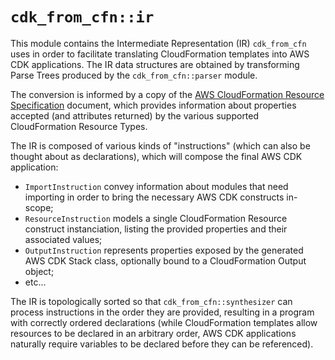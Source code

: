 # `cdk_from_cfn::ir`

This module contains the Intermediate Representation (IR) `cdk_from_cfn` uses in
order to facilitate translating CloudFormation templates into AWS CDK
applications. The IR data structures are obtained by transforming Parse Trees
produced by the `cdk_from_cfn::parser` module.

The conversion is informed by a copy of the [AWS CloudFormation Resource
Specification][cfnspec] document, which provides information about properties
accepted (and attributes returned) by the various supported CloudFormation
Resource Types.

The IR is composed of various kinds of "instructions" (which can also be
thought about as declarations), which will compose the final AWS CDK
application:

- `ImportInstruction` convey information about modules that need importing in
  order to bring the necessary AWS CDK constructs in-scope;
- `ResourceInstruction` models a single CloudFormation Resource construct
  instanciation, listing the provided properties and their associated values;
- `OutputInstruction` represents properties exposed by the generated AWS CDK
  Stack class, optionally bound to a CloudFormation Output object;
- etc...

The IR is topologically sorted so that `cdk_from_cfn::synthesizer` can process
instructions in the order they are provided, resulting in a program with
correctly ordered declarations (while CloudFormation templates allow resources
to be declared in an arbitrary order, AWS CDK applications naturally require
variables to be declared before they can be referenced).

[cfnspec]: https://docs.aws.amazon.com/AWSCloudFormation/latest/UserGuide/cfn-resource-specification.html

